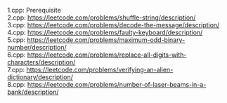 1.cpp: Prerequisite<br/>
2.cpp: https://leetcode.com/problems/shuffle-string/description/<br/>
3.cpp: https://leetcode.com/problems/decode-the-message/description/<br/>
4.cpp: https://leetcode.com/problems/faulty-keyboard/description/<br/>
5.cpp: https://leetcode.com/problems/maximum-odd-binary-number/description/<br/>
6.cpp: https://leetcode.com/problems/replace-all-digits-with-characters/description/<br/>
7.cpp: https://leetcode.com/problems/verifying-an-alien-dictionary/description/<br/>
8.cpp: https://leetcode.com/problems/number-of-laser-beams-in-a-bank/description/
